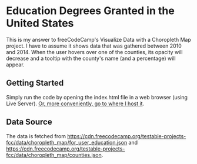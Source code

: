 # Education Degrees Granted in the United States

This is my answer to freeCodeCamp's Visualize Data with a Choropleth Map project. I have to assume it shows data that was gathered between 2010 and 2014. When the user hovers over one of the counties, its opacity will decrease and a tooltip with the county's name (and a percentage) will appear.

## Getting Started

Simply run the code by opening the index.html file in a web browser (using Live Server). [Or, more conveniently, go to where I host it](https://robiniversen.com/visualize-data-with-a-choropleth-map/).

## Data Source

The data is fetched from https://cdn.freecodecamp.org/testable-projects-fcc/data/choropleth_map/for_user_education.json and https://cdn.freecodecamp.org/testable-projects-fcc/data/choropleth_map/counties.json.

